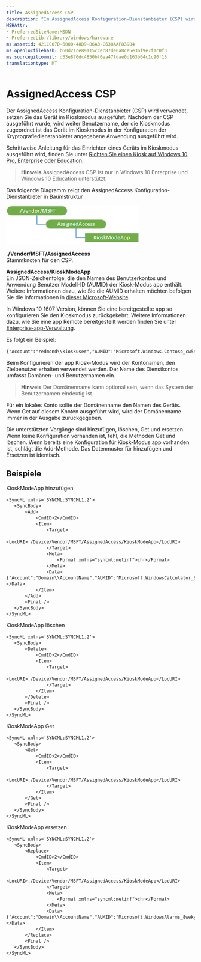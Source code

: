 ```yaml
---
title: AssignedAccess CSP
description: "Im AssignedAccess Konfiguration-Dienstanbieter (CSP) wird verwendet, setzen Sie das Gerät im Kioskmodus ausgeführt."
MSHAttr:
- PreferredSiteName:MSDN
- PreferredLib:/library/windows/hardware
ms.assetid: 421CC07D-6000-48D9-B6A3-C638AAF83984
ms.openlocfilehash: b60d21ce89115ccec87de0a8ce5e36f9e7f1c0f3
ms.sourcegitcommit: d33e870dc4850bf0ea47fdae0d163b04c1c90f15
translationtype: MT
---
```

# <a name="assignedaccess-csp"></a>AssignedAccess CSP


Der AssignedAccess Konfiguration-Dienstanbieter (CSP) wird verwendet, setzen Sie das Gerät im Kioskmodus ausgeführt. Nachdem der CSP ausgeführt wurde, wird weiter Benutzername, der die Kioskmodus zugeordnet ist das Gerät im Kioskmodus in der Konfiguration der Kryptografiedienstanbieter angegebene Anwendung ausgeführt wird.

Schrittweise Anleitung für das Einrichten eines Geräts im Kioskmodus ausgeführt wird, finden Sie unter [Richten Sie einen Kiosk auf Windows 10 Pro, Enterprise oder Education.](http://go.microsoft.com/fwlink/p/?LinkID=722211)

> **Hinweis**  AssignedAccess CSP ist nur in Windows 10 Enterprise und Windows 10 Education unterstützt.

 

Das folgende Diagramm zeigt den AssignedAccess Konfiguration-Dienstanbieter in Baumstruktur

![Assignedaccess Csp Diagramm](images/provisioning-csp-assignedaccess.png)

<a href="" id="--vendor-msft-assignedaccess"></a>**./Vendor/MSFT/AssignedAccess**  
Stammknoten für den CSP.

<a href="" id="assignedaccess-kioskmodeapp"></a>**AssignedAccess/KioskModeApp**  
Ein JSON-Zeichenfolge, die den Namen des Benutzerkontos und Anwendung Benutzer Modell-ID (AUMID) der Kiosk-Modus app enthält. Weitere Informationen dazu, wie Sie die AUMID erhalten möchten befolgen Sie die Informationen in [dieser Microsoft-Website](http://go.microsoft.com/fwlink/p/?LinkId=404220).

In Windows 10 1607 Version, können Sie eine bereitgestellte app so konfigurieren Sie den Kioskmodus zurückgekehrt. Weitere Informationen dazu, wie Sie eine app Remote bereitgestellt werden finden Sie unter [Enterprise-app-Verwaltung](enterprise-app-management.md).

Es folgt ein Beispiel:

``` syntax
{"Account":"redmond\\kioskuser","AUMID":"Microsoft.Windows.Contoso_cw5n1h2txyewy!Microsoft.ContosoApp.ContosoApp"}
```

Beim Konfigurieren der app Kiosk-Modus wird der Kontonamen, den Zielbenutzer erhalten verwendet werden. Der Name des Dienstkontos umfasst Domänen- und Benutzernamen ein.

> **Hinweis**  Der Domänenname kann optional sein, wenn das System der Benutzernamen eindeutig ist.

 

Für ein lokales Konto sollte der Domänenname den Namen des Geräts. Wenn Get auf diesem Knoten ausgeführt wird, wird der Domänenname immer in der Ausgabe zurückgegeben.

Die unterstützten Vorgänge sind hinzufügen, löschen, Get und ersetzen. Wenn keine Konfiguration vorhanden ist, fehl, die Methoden Get und löschen. Wenn bereits eine Konfiguration für Kiosk-Modus app vorhanden ist, schlägt die Add-Methode. Das Datenmuster für hinzufügen und Ersetzen ist identisch.

## <a name="examples"></a>Beispiele


KioskModeApp hinzufügen

``` syntax
<SyncML xmlns='SYNCML:SYNCML1.2'>
   <SyncBody>
       <Add>
           <CmdID>2</CmdID>
           <Item>
               <Target>
                   <LocURI>./Device/Vendor/MSFT/AssignedAccess/KioskModeApp</LocURI>
               </Target>
               <Meta>  
                   <Format xmlns="syncml:metinf">chr</Format>  
               </Meta>  
               <Data>{"Account":"Domain\\AccountName","AUMID":"Microsoft.WindowsCalculator_8wekyb3d8bbwe!App"}</Data>
           </Item>
       </Add>
       <Final />
   </SyncBody>
</SyncML>
```

KioskModeApp löschen

``` syntax
<SyncML xmlns='SYNCML:SYNCML1.2'>
   <SyncBody>
       <Delete>
           <CmdID>2</CmdID>
           <Item>
               <Target>
                   <LocURI>./Device/Vendor/MSFT/AssignedAccess/KioskModeApp</LocURI>
               </Target>
           </Item>
       </Delete>
       <Final />
   </SyncBody>
</SyncML>
```

KioskModeApp Get

``` syntax
<SyncML xmlns='SYNCML:SYNCML1.2'>
   <SyncBody>
       <Get>
           <CmdID>2</CmdID>
           <Item>
               <Target>
                   <LocURI>./Device/Vendor/MSFT/AssignedAccess/KioskModeApp</LocURI>
               </Target>
           </Item>
       </Get>
       <Final />
   </SyncBody>
</SyncML>
```

KioskModeApp ersetzen

``` syntax
<SyncML xmlns='SYNCML:SYNCML1.2'>
   <SyncBody>
       <Replace>
           <CmdID>2</CmdID>
           <Item>
               <Target>
                   <LocURI>./Device/Vendor/MSFT/AssignedAccess/KioskModeApp</LocURI>
               </Target>
               <Meta>  
                   <Format xmlns="syncml:metinf">chr</Format>  
               </Meta>  
               <Data>{"Account":"Domain\\AccountName","AUMID":"Microsoft.WindowsAlarms_8wekyb3d8bbwe!App"}</Data>
           </Item>
       </Replace>
       <Final />
   </SyncBody>
</SyncML>
```

 

 





